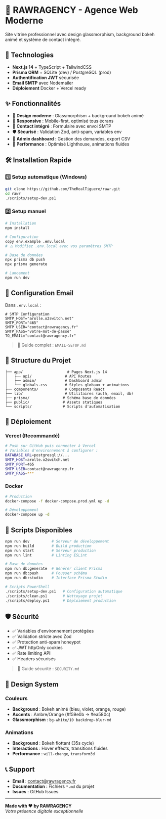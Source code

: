 # 🦾 RAWRAGENCY - Agence Web Moderne

Site vitrine professionnel avec design glassmorphism, background bokeh animé et système de contact intégré.

## 🚀 **Technologies**

- **Next.js 14** + TypeScript + TailwindCSS
- **Prisma ORM** + SQLite (dev) / PostgreSQL (prod)
- **Authentification JWT** sécurisée
- **Email SMTP** avec Nodemailer
- **Déploiement** Docker + Vercel ready

## ✨ **Fonctionnalités**

- 🎨 **Design moderne** : Glassmorphism + background bokeh animé
- 📱 **Responsive** : Mobile-first, optimisé tous écrans
- 📧 **Contact intégré** : Formulaire avec envoi SMTP
- 🛡️ **Sécurisé** : Validation Zod, anti-spam, variables env
- 👤 **Admin dashboard** : Gestion des demandes, export CSV
- 🚀 **Performance** : Optimisé Lighthouse, animations fluides

## 🛠️ **Installation Rapide**

### 1️⃣ **Setup automatique** (Windows)
```bash
git clone https://github.com/TheRealTiguere/rawr.git
cd rawr
./scripts/setup-dev.ps1
```

### 2️⃣ **Setup manuel**
```bash
# Installation
npm install

# Configuration
copy env.example .env.local
# ⚠️ Modifiez .env.local avec vos paramètres SMTP

# Base de données
npx prisma db push
npx prisma generate

# Lancement
npm run dev
```

## 📧 **Configuration Email**

Dans `.env.local` :
```env
# SMTP Configuration
SMTP_HOST="arolle.o2switch.net"
SMTP_PORT="465"
SMTP_USER="contact@rawragency.fr"
SMTP_PASS="votre-mot-de-passe"
TO_EMAIL="contact@rawragency.fr"
```

> 📖 Guide complet : `EMAIL-SETUP.md`

## 🎯 **Structure du Projet**

```
├── app/                    # Pages Next.js 14
│   ├── api/               # API Routes
│   ├── admin/             # Dashboard admin
│   └── globals.css        # Styles globaux + animations
├── components/            # Composants React
├── lib/                   # Utilitaires (auth, email, db)
├── prisma/               # Schéma base de données
├── public/               # Assets statiques
└── scripts/              # Scripts d'automatisation
```

## 🚀 **Déploiement**

### **Vercel** (Recommandé)
```bash
# Push sur GitHub puis connecter à Vercel
# Variables d'environnement à configurer :
DATABASE_URL=postgresql://...
SMTP_HOST=arolle.o2switch.net
SMTP_PORT=465
SMTP_USER=contact@rawragency.fr
SMTP_PASS=***
```

### **Docker**
```bash
# Production
docker-compose -f docker-compose.prod.yml up -d

# Développement
docker-compose up -d
```

## 🔧 **Scripts Disponibles**

```bash
npm run dev          # Serveur de développement
npm run build        # Build production
npm run start        # Serveur production
npm run lint         # Linting ESLint

# Base de données
npm run db:generate  # Générer client Prisma
npm run db:push      # Pousser schéma
npm run db:studio    # Interface Prisma Studio

# Scripts PowerShell
./scripts/setup-dev.ps1   # Configuration automatique
./scripts/clean.ps1       # Nettoyage projet
./scripts/deploy.ps1      # Déploiement production
```

## 🛡️ **Sécurité**

- ✅ Variables d'environnement protégées
- ✅ Validation stricte avec Zod
- ✅ Protection anti-spam honeypot
- ✅ JWT httpOnly cookies
- ✅ Rate limiting API
- ✅ Headers sécurisés

> 📖 Guide sécurité : `SECURITY.md`

## 🎨 **Design System**

### **Couleurs**
- **Background** : Bokeh animé (bleu, violet, orange, rouge)
- **Accents** : Ambre/Orange (#f59e0b → #ea580c)
- **Glassmorphism** : `bg-white/10 backdrop-blur-md`

### **Animations**
- **Background** : Bokeh flottant (35s cycle)
- **Interactions** : Hover effects, transitions fluides
- **Performance** : `will-change`, `transform3d`

## 📞 **Support**

- **Email** : contact@rawragency.fr
- **Documentation** : Fichiers `*.md` du projet
- **Issues** : GitHub Issues

---

**Made with ❤️ by RAWRAGENCY**  
*Votre présence digitale exceptionnelle*